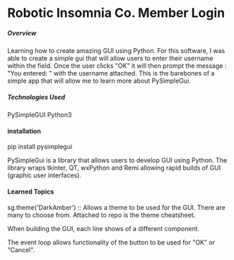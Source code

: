 # Robotic Insomnia Co. Member Login

##### Overview
Learning how to create amazing GUI using Python. For this software, I was able to create a simple gui that will allow users to enter their username within the field. Once the user clicks "OK" it will then prompt the message : "You entered: " with the username attached. This is the barebones of a simple app that will allow me to learn more about PySimpleGui.

##### Technologies Used
PySimpleGUI
Python3

#### installation
pip install pysimplegui

PySimpleGui is a library that allows users to develop GUI using Python. The library wraps tkinter, QT, wxPython and Remi allowing rapid builds of GUI (graphic user interfaces). 

#### Learned Topics
sg.theme('DarkAmber') :: Allows a theme to be used for the GUI. There are many to choose from. Attached to repo is the theme cheatsheet.

When building the GUI, each line shows of a different component. 

The event loop allows functionality of the button to be used for "OK" or "Cancel". 





